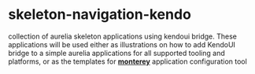 # skeleton-navigation-kendo
collection of aurelia skeleton applications using kendoui bridge. These applications will be used either as illustrations on how to add KendoUI bridge to a simple aurelia applications for all supported tooling and platforms, or as the templates for **[monterey](https://github.com/monterey-framework/monterey)** application configuration tool
